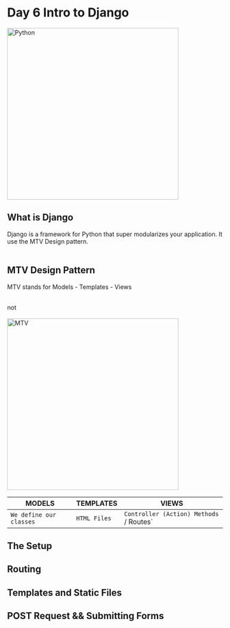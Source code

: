 # Day 6 Intro to Django

<img src="https://github.com/adion81/python_lectures/blob/master/assets/django.png" alt="Python" width="400px" > 

## What is Django
Django is a framework for Python that super modularizes your application.  It use the MTV Design pattern.<br>
<br>

## MTV Design Pattern
MTV stands for Models - Templates - Views<br>
<br>

not<br>
<br>
<img src="https://github.com/adion81/python_lectures/blob/master/assets/mtv.jpg" alt="MTV" width="400px" > 

| MODELS                     |  TEMPLATES                 | VIEWS               |
|----------------------------|-------------------------------|-------------------------------|
| `We define our classes` | `HTML Files` | `Controller (Action) Methods` / Routes`|


## The Setup

## Routing

## Templates and Static Files

## POST Request && Submitting Forms